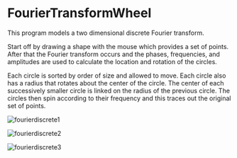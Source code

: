 # FourierTransformWheel

This program models a two dimensional discrete Fourier transform.

Start off by drawing a shape with the mouse which provides a set of points. After that the Fourier transform occurs and the phases, frequencies, and amplitudes are used to calculate the location and rotation of the circles. 

Each circle is sorted by order of size and allowed to move. Each circle also has a radius that rotates about the center of the circle. The center of each successively smaller circle is linked on the radius of the previous circle. The circles then spin according to their frequency and this traces out the original set of points.

![fourierdiscrete1](https://user-images.githubusercontent.com/56271444/165194754-135affb1-724c-40e1-9266-9193f79046a2.png)

![fourierdiscrete2](https://user-images.githubusercontent.com/56271444/165194753-de054f39-a226-4445-bddb-91af24a079c2.png)

![fourierdiscrete3](https://user-images.githubusercontent.com/56271444/165194751-aaa29fd2-d44d-4de6-8f24-cfba72fe7958.png)
